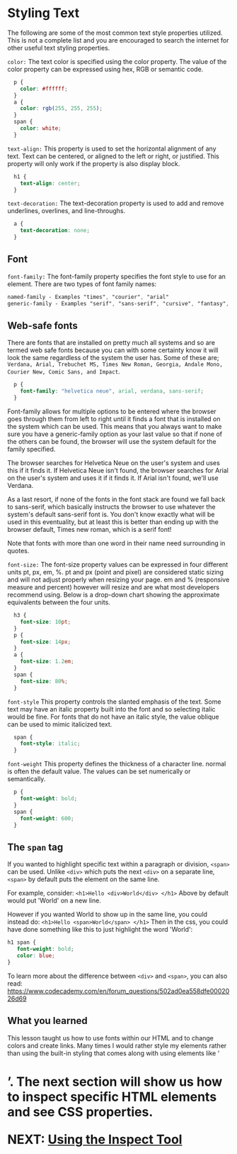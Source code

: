 # Styling Text

The following are some of the most common text style properties utilized. This is not a complete list and you are encouraged to search the internet for other useful text styling properties.

```color:```
The text color is specified using the color property. The value of the color property can be expressed using hex, RGB or semantic code.

```css
  p {
    color: #ffffff;
  }
  a {
    color: rgb(255, 255, 255);
  }
  span {
    color: white;
  }
```

```text-align:```
This property is used to set the horizontal alignment of any text. Text can be centered, or aligned to the left or right, or justified. This property will only work if the property is also display block.

```css
  h1 {
    text-align: center;
  }
```

```text-decoration:```
The text-decoration property is used to add and remove underlines, overlines, and line-throughs.

```css
  a {
    text-decoration: none;
  }
```

## Font

```font-family:```
The font-family property specifies the font style to use for an element. There are two types of font family names:

```css
named-family - Examples "times", "courier", "arial"
generic-family - Examples "serif", "sans-serif", "cursive", "fantasy", "monospace"
```

## Web-safe fonts

There are fonts that are installed on pretty much all systems and so are termed web safe fonts because you can with some certainty know it will look the same regardless of the system the user has. Some of these are; ```Verdana, Arial, Trebuchet MS, Times New Roman, Georgia, Andale Mono, Courier New, Comic Sans, and Impact```.

```css
  p {
    font-family: "helvetica neue", arial, verdana, sans-serif;
  }
```

Font-family allows for multiple options to be entered where the browser goes through them from left to right until it finds a font that is installed on the system which can be used. This means that you always want to make sure you have a generic-family option as your last value so that if none of the others can be found, the browser will use the system default for the family specified.

The browser searches for Helvetica Neue on the user's system and uses this if it finds it. If Helvetica Neue isn't found, the browser searches for Arial on the user's system and uses it if it finds it. If Arial isn't found, we'll use Verdana.

As a last resort, if none of the fonts in the font stack are found we fall back to sans-serif, which basically instructs the browser to use whatever the system's default sans-serif font is. You don't know exactly what will be used in this eventuality, but at least this is better than ending up with the browser default, Times new roman, which is a serif font!

Note that fonts with more than one word in their name need surrounding in quotes.

```font-size:```
The font-size property values can be expressed in four different units pt, px, em, %. pt and px (point and pixel) are considered static sizing and will not adjust properly when resizing your page. em and % (responsive measure and percent) however will resize and are what most developers recommend using. Below is a drop-down chart showing the approximate equivalents between the four units.

```css
  h3 {
    font-size: 10pt;
  }
  p {
    font-size: 14px;
  }
  a {
    font-size: 1.2em;
  }
  span {
    font-size: 80%;
  }
```

```font-style```
This property controls the slanted emphasis of the text. Some text may have an italic property built into the font and so selecting italic would be fine. For fonts that do not have an italic style, the value oblique can be used to mimic italicized text.

```css
  span {
    font-style: italic;
  }
```

```font-weight```
This property defines the thickness of a character line. normal is often the default value. The values can be set numerically or semantically.

```css
  p {
    font-weight: bold;
  }
  span {
    font-weight: 600;
  }
```

## The ```span``` tag

If you wanted to highlight specific text within a paragraph or division, ```<span>``` can be used.  Unlike ```<div>``` which puts the next ```<div>``` on a separate line, ```<span>``` by default puts the element on the same line.  

For example, consider:
```<h1>Hello <div>World</div> </h1>```
Above by default would put 'World' on a new line.  

However if you wanted World to show up in the same line, you could instead do:
```<h1>Hello <span>World</span> </h1>```
Then in the css, you could have done something like this to just highlight the word 'World':

```css
h1 span {
   font-weight: bold;
   color: blue;
}
```

To learn more about the difference between ```<div>``` and ```<span>```, you can also read: <https://www.codecademy.com/en/forum_questions/502ad0ea558dfe0002026d69>

## What you learned

This lesson taught us how to use fonts within our HTML and to change colors and create links. Many times I would rather style my elements rather than using the built-in styling that comes along with using elements like ‘<h1>’. The next section will show us how to inspect specific HTML elements and see CSS properties.

NEXT: [Using the Inspect Tool](./inspect_element.md)
